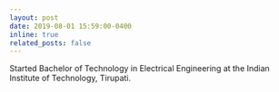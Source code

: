```yaml
---
layout: post
date: 2019-08-01 15:59:00-0400
inline: true
related_posts: false
---
```


Started Bachelor of Technology in Electrical Engineering at the Indian Institute of Technology, Tirupati.
